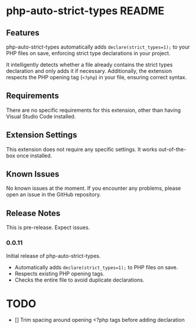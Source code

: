 # php-auto-strict-types README

## Features

php-auto-strict-types automatically adds `declare(strict_types=1);` to your PHP files on save, enforcing strict type declarations in your project. 

It intelligently detects whether a file already contains the strict types declaration and only adds it if necessary. Additionally, the extension respects the PHP opening tag (`<?php`) in your file, ensuring correct syntax.

## Requirements

There are no specific requirements for this extension, other than having Visual Studio Code installed.

## Extension Settings

This extension does not require any specific settings. It works out-of-the-box once installed.

## Known Issues

No known issues at the moment. If you encounter any problems, please open an issue in the GitHub repository.

## Release Notes
This is pre-release. Expect issues.
### 0.0.11

Initial release of php-auto-strict-types.

- Automatically adds `declare(strict_types=1);` to PHP files on save.
- Respects existing PHP opening tags.
- Checks the entire file to avoid duplicate declarations.

# TODO
- [] Trim spacing around opening <?php tags before adding declaration